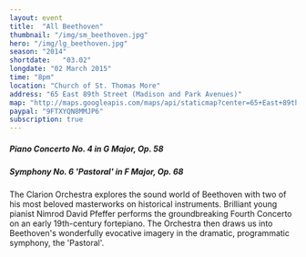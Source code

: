 ```yaml
---
layout: event
title:  "All Beethoven"
thumbnail: "/img/sm_beethoven.jpg"
hero: "/img/lg_beethoven.jpg"
season: "2014"
shortdate:   "03.02"
longdate: "02 March 2015"
time: "8pm"
location: "Church of St. Thomas More"
address: "65 East 89th Street (Madison and Park Avenues)"
map: "http://maps.googleapis.com/maps/api/staticmap?center=65+East+89th+Street+New York,+NY&zoom=16&size=700x300&visual_refresh=true&maptype=roadmap&markers=color:green%7Clabel:A%7C40.782668,-73.956524&sensor=false"
paypal: "9FTXYQN8MMJP6"
subscription: true
---
```


##### Piano Concerto No. 4 in G Major, Op. 58

##### Symphony No. 6 'Pastoral' in F Major, Op. 68

The Clarion Orchestra explores the sound world of Beethoven with two of his most beloved masterworks on historical instruments.  Brilliant young pianist Nimrod David Pfeffer performs the groundbreaking Fourth Concerto on an early 19th-century fortepiano.  The Orchestra then draws us into Beethoven's wonderfully evocative imagery in the dramatic, programmatic symphony, the 'Pastoral'.
